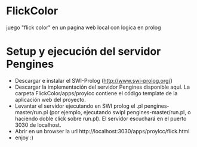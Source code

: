 # FlickColor
juego "flick color" en un pagina web local con logica en prolog

# Setup y ejecución del servidor Pengines

- Descargar e instalar el SWI-Prolog (http://www.swi-prolog.org/)
- Descargar la implementación del servidor Pengines disponible aquí. La carpeta FlickColor/apps/proylcc contiene el código template de la aplicación web del proyecto.
- Levantar el servidor ejecutando en SWI prolog el .pl pengines-master/run.pl (por ejemplo, ejecutando swipl pengines-master/run.pl, o haciendo doble click sobre run.pl). El servidor escuchará en el puerto 3030 de localhost.
- Abrir en un browser la url http://localhost:3030/apps/proylcc/flick.html
- enjoy :)
